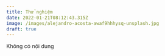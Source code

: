 ```yaml
---
title: Thử nghiệm
date: 2022-01-21T08:12:43.315Z
image: /images/alejandro-acosta-awaf9hhhysq-unsplash.jpg
draft: true
---
```

Không có nội dung